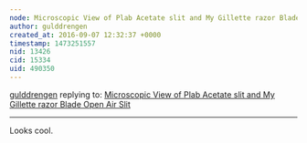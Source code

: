 ```yaml
---
node: Microscopic View of Plab Acetate slit and My Gillette razor Blade Open Air Slit
author: gulddrengen
created_at: 2016-09-07 12:32:37 +0000
timestamp: 1473251557
nid: 13426
cid: 15334
uid: 490350
---
```




[gulddrengen](../profile/gulddrengen) replying to: [Microscopic View of Plab Acetate slit and My Gillette razor Blade Open Air Slit](../notes/dhaffnersr/09-06-2016/microscopic-view-of-plab-acetate-slit-and-my-gillette-razor-blade-open-air-slit)

----
Looks cool.